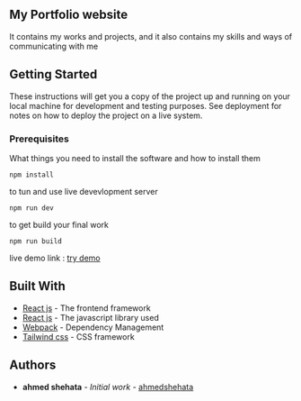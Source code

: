 ## My Portfolio website
It contains my works and projects, and it also contains my skills and ways of communicating with me

## Getting Started

These instructions will get you a copy of the project up and running on your local machine for development and testing purposes. See deployment for notes on how to deploy the project on a live system.

### Prerequisites

What things you need to install the software and how to install them
```
npm install
```
to tun and use live devevlopment server
```
npm run dev
```
to get build your final work

```
npm run build
```

live demo link : 
[try demo](https://portfolio-next-project-ahmedshehata98.vercel.app/)

## Built With

* [React js](https://nextjs.org/docs/) - The frontend framework 
* [React js](https://reactjs.org/) - The javascript library used
* [Webpack](https://webpack.js.org/) - Dependency Management
* [Tailwind css](https://tailwindcss.com/) - CSS framework

## Authors

* **ahmed shehata** - *Initial work* - [ahmedshehata](https://github.com/ahmedshehata98)

